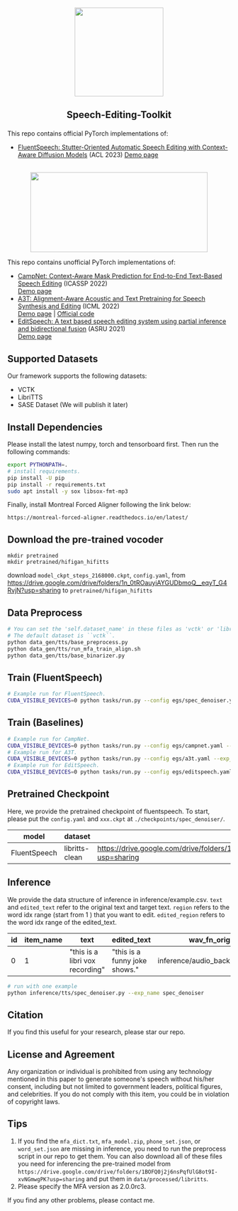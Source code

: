 <p align="center">
    <br>
    <img src="assets/logo.png" width="200"/>
    <br>
</p>

<h2 align="center">
<p> Speech-Editing-Toolkit</p>
</h2>

This repo contains official PyTorch implementations of:

- [FluentSpeech: Stutter-Oriented Automatic Speech Editing with Context-Aware Diffusion Models](https://github.com/Zain-Jiang/Speech-Editing-Toolkit) (ACL 2023) 
[Demo page](https://speechai-demo.github.io/FluentSpeech/)
<p align="center">
    <br>
    <img src="assets/spec_denoiser.gif" width="400" height="180"/>
    <br>
</p>

This repo contains unofficial PyTorch implementations of:

- [CampNet: Context-Aware Mask Prediction for End-to-End Text-Based Speech Editing](https://arxiv.org/pdf/2202.09950) (ICASSP 2022)  
[Demo page](https://hairuo55.github.io/CampNet)
- [A3T: Alignment-Aware Acoustic and Text Pretraining for Speech Synthesis and Editing](https://proceedings.mlr.press/v162/bai22d/bai22d.pdf) (ICML 2022)  
[Demo page](https://educated-toothpaste-462.notion.site/Demo-b0edd300e6004c508744c6259369a468) | [Official code](https://github.com/richardbaihe/a3t)
- [EditSpeech: A text based speech editing system using partial inference and bidirectional fusion](https://arxiv.org/pdf/2107.01554) (ASRU 2021)  
[Demo page](https://daxintan-cuhk.github.io/EditSpeech/)



## Supported Datasets
Our framework supports the following datasets:

- VCTK
- LibriTTS
- SASE Dataset (We will publish it later)

## Install Dependencies
Please install the latest numpy, torch and tensorboard first. Then run the following commands:
```bash
export PYTHONPATH=.
# install requirements.
pip install -U pip
pip install -r requirements.txt
sudo apt install -y sox libsox-fmt-mp3
```
Finally, install Montreal Forced Aligner following the link below:

`https://montreal-forced-aligner.readthedocs.io/en/latest/`

## Download the pre-trained vocoder
```
mkdir pretrained
mkdir pretrained/hifigan_hifitts
```
download `model_ckpt_steps_2168000.ckpt`, `config.yaml`, from https://drive.google.com/drive/folders/1n_0tROauyiAYGUDbmoQ__eqyT_G4RvjN?usp=sharing to `pretrained/hifigan_hifitts`

## Data Preprocess
```bash
# You can set the 'self.dataset_name' in these files as 'vctk' or 'libritts' to process these datasets. And you should also set the ``BASE_DIR`` value in ``run_mfa_train_align.sh`` to the corresponding directory. 
# The default dataset is ``vctk``.
python data_gen/tts/base_preprocess.py
python data_gen/tts/run_mfa_train_align.sh
python data_gen/tts/base_binarizer.py
```

## Train (FluentSpeech)
```bash
# Example run for FluentSpeech.
CUDA_VISIBLE_DEVICES=0 python tasks/run.py --config egs/spec_denoiser.yaml --exp_name spec_denoiser --reset
```

## Train (Baselines)
```bash
# Example run for CampNet.
CUDA_VISIBLE_DEVICES=0 python tasks/run.py --config egs/campnet.yaml --exp_name campnet --reset
# Example run for A3T.
CUDA_VISIBLE_DEVICES=0 python tasks/run.py --config egs/a3t.yaml --exp_name a3t --reset
# Example run for EditSpeech.
CUDA_VISIBLE_DEVICES=0 python tasks/run.py --config egs/editspeech.yaml --exp_name editspeech --reset
```

## Pretrained Checkpoint
Here, we provide the pretrained checkpoint of fluentspeech. To start, please put the `config.yaml` and `xxx.ckpt` at `./checkpoints/spec_denoiser/`.

|  model   | dataset  | url | checkpoint name |
| -- | -- | -- | -- |
|  FluentSpeech  | libritts-clean  | https://drive.google.com/drive/folders/1saqpWc4vrSgUZvRvHkf2QbwWSikMTyoo?usp=sharing | model_ckpt_steps_568000.ckpt |


## Inference
We provide the data structure of inference in inference/example.csv. `text` and `edited_text` refer to the original text and target text. `region` refers to the word idx range (start from 1 ) that you want to edit. `edited_region` refers to the word idx range of the edited_text.

|  id   | item_name  | text | edited_text| wav_fn_orig | edited_region| region|
| -- | -- | -- | -- | -- | -- | -- |
|  0  | 1  | "this is a libri vox recording" | "this is a funny joke shows." | inference/audio_backup/1.wav | [3,6] | [3,6] |

```bash
# run with one example
python inference/tts/spec_denoiser.py --exp_name spec_denoiser
```

## Citation

If you find this useful for your research, please star our repo.


## License and Agreement
Any organization or individual is prohibited from using any technology mentioned in this paper to generate someone's speech without his/her consent, including but not limited to government leaders, political figures, and celebrities. If you do not comply with this item, you could be in violation of copyright laws.


## Tips
1. If you find the ``mfa_dict.txt``, ``mfa_model.zip``, ``phone_set.json``, or ``word_set.json`` are missing in inference, you need to run the preprocess script in our repo to get them. You can also download all of these files you need for inferencing the pre-trained model from
``https://drive.google.com/drive/folders/1BOFQ0j2j6nsPqfUlG8ot9I-xvNGmwgPK?usp=sharing`` and put them in ``data/processed/libritts``. 
2. Please specify the MFA version as 2.0.0rc3.

If you find any other problems, please contact me.
